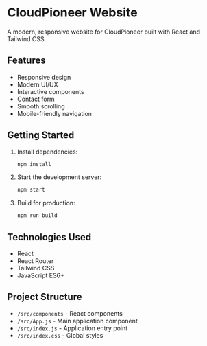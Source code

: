 # CloudPioneer Website

A modern, responsive website for CloudPioneer built with React and Tailwind CSS.

## Features

- Responsive design
- Modern UI/UX
- Interactive components
- Contact form
- Smooth scrolling
- Mobile-friendly navigation

## Getting Started

1. Install dependencies:
   ```bash
   npm install
   ```

2. Start the development server:
   ```bash
   npm start
   ```

3. Build for production:
   ```bash
   npm run build
   ```

## Technologies Used

- React
- React Router
- Tailwind CSS
- JavaScript ES6+

## Project Structure

- `/src/components` - React components
- `/src/App.js` - Main application component
- `/src/index.js` - Application entry point
- `/src/index.css` - Global styles
